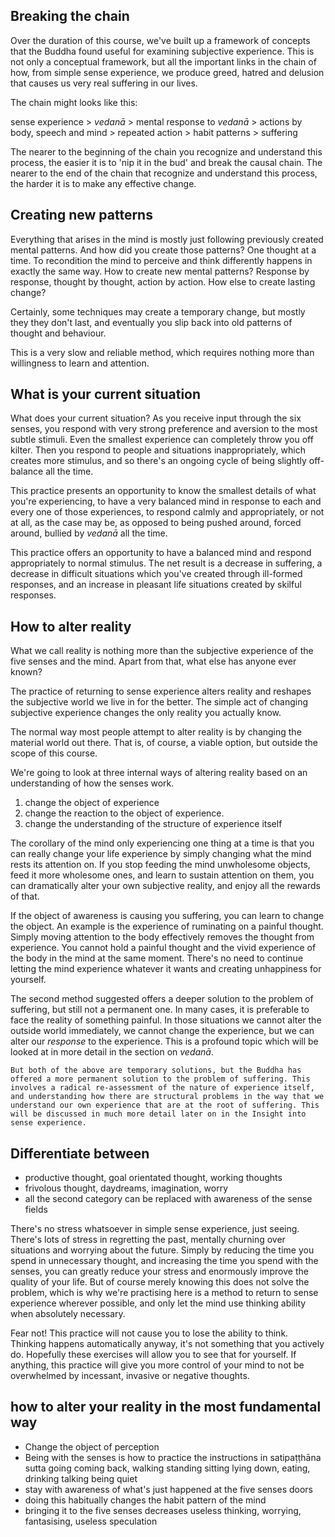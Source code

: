 ## Breaking the chain
Over the duration of this course, we've built up a framework of concepts that the Buddha found useful for examining subjective experience. This is not only a conceptual framework, but all the important links in the chain of how, from simple sense experience, we produce greed, hatred and delusion that causes us very real suffering in our lives.

The chain might looks like this:

sense experience > *vedanā* > mental response to *vedanā* > actions by body, speech and mind > repeated action > habit patterns > suffering

The nearer to the beginning of the chain you recognize and understand this process, the easier it is to 'nip it in the bud' and break the causal chain. The nearer to the end of the chain that recognize and understand this process, the harder it is to make any effective change.

## Creating new patterns
Everything that arises in the mind is mostly just following previously created mental patterns. And how did you create those patterns? One thought at a time. To recondition the mind to perceive and think differently happens in exactly the same way. How to create new mental patterns? Response by response, thought by thought, action by action. How else to create lasting change?

Certainly, some techniques may create a temporary change, but mostly they they don't last, and eventually you slip back into old patterns of thought and behaviour.

This is a very slow and reliable method, which requires nothing more than willingness to learn and attention.

## What is your current situation
What does your current situation? As you receive input through the six senses, you respond with very strong preference and aversion to the most subtle stimuli. Even the smallest experience can completely throw you off kilter. Then you respond to people and situations inappropriately, which creates more stimulus, and so there's an ongoing cycle of being slightly off-balance all the time.

This practice presents an opportunity to know the smallest details of what you're experiencing, to have a very balanced mind in response to each and every one of those experiences, to respond calmly and appropriately, or not at all, as the case may be, as opposed to being pushed around, forced around, bullied by *vedanā* all the time.

This practice offers an opportunity to have a balanced mind and respond appropriately to normal stimulus. The net result is a decrease in suffering, a decrease in difficult situations which you've created through ill-formed responses, and an increase in pleasant life situations created by skilful responses.

## How to alter reality
What we call reality is nothing more than the subjective experience of the five senses and the mind. Apart from that, what else has anyone ever known?

The practice of returning to sense experience alters reality and reshapes the subjective world we live in for the better. The simple act of changing subjective experience changes the only reality you actually know.

The normal way most people attempt to alter reality is by changing the material world out there. That is, of course, a viable option, but outside the scope of this course.

We're going to look at three internal ways of altering reality based on an understanding of how the senses work.

1. change the object of experience
2. change the reaction to the object of experience.
3. change the understanding of the structure of experience itself 

The corollary of the mind only experiencing one thing at a time is that you can really change your life experience by simply changing what the mind rests its attention on. If you stop feeding the mind unwholesome objects, feed it more wholesome ones, and learn to sustain attention on them, you can dramatically alter your own subjective reality, and enjoy all the rewards of that.

If the object of awareness is causing you suffering, you can learn to change the object. An example is the experience of ruminating on a painful thought. Simply moving attention to the body effectively removes the thought from experience. You cannot hold a painful thought and the vivid experience of the body in the mind at the same moment. There's no need to continue letting the mind experience whatever it wants and creating unhappiness for yourself.

The second method suggested offers a deeper solution to the problem of suffering, but still not a permanent one. In many cases, it is preferable to face the reality of something painful. In those situations we cannot alter the outside world immediately, we cannot change the experience, but we can alter our *response* to the experience. This is a profound topic which will be looked at in more detail in the section on *vedanā*.

	But both of the above are temporary solutions, but the Buddha has offered a more permanent solution to the problem of suffering. This involves a radical re-assessment of the nature of experience itself, and understanding how there are structural problems in the way that we understand our own experience that are at the root of suffering. This will be discussed in much more detail later on in the Insight into sense experience.

## Differentiate between 
- productive thought, goal orientated thought, working thoughts
- frivolous thought, daydreams, imagination, worry 
- all the second category can be replaced with awareness of the sense fields

There's no stress whatsoever in simple sense experience, just seeing. There's lots of stress in regretting the past, mentally churning over situations and worrying about the future. Simply by reducing the time you spend in unnecessary thought, and increasing the time you spend with the senses, you can greatly reduce your stress and enormously improve the quality of your life. But of course merely knowing this does not solve the problem, which is why we're practising here is a method to return to sense experience wherever possible, and only let the mind use thinking ability when absolutely necessary.

Fear not! This practice will not cause you to lose the ability to think. Thinking happens automatically anyway, it's not something that you actively do. Hopefully these exercises will allow you to see that for yourself. If anything, this practice will give you more control of your mind to not be overwhelmed by incessant, invasive or negative thoughts.

## how to alter your reality in the most fundamental way
- Change the object of perception 
- Being with the senses is how to practice the instructions in satipaṭṭhāna sutta going coming back, walking standing sitting lying down, eating, drinking talking being quiet 
- stay with awareness of what's just happened at the five senses doors
- doing this habitually changes the habit pattern of the mind
- bringing it to the five senses decreases useless thinking, worrying, fantasising, useless speculation

